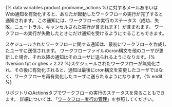 {% data variables.product.prodname_actions %}に対するメールあるいはWeb通知を有効化すると、あなたが起動したワークフローの実行が完了すると通知されます。 この通知には、ワークフローの実行のステータス（成功、失敗、ニュートラル、キャンセルされた実行が含まれます）が含まれます。 ワークフローの実行が失敗したときにだけ通知を受けるようにすることもできます。

スケジュールされたワークフローに関する通知は、最初にワークフローを作成したユーザに送信されます。 ワークフローファイルのcron構文を他のユーザが更新した場合、それ以降の通知はそのユーザに送られるようになります。{% ifversion fpt or ghes > 2.22 %}スケジュールされたワークフローが無効化され、その後に有効化されると、通知は最後にcron構文を変更したユーザではなく、ワークフローを再有効化したユーザに送られるようになります。{% endif %}

リポジトリのActionsタブでワークフローの実行のステータスを見ることもできます。 詳細については、「[ワークフロー実行の管理](/actions/automating-your-workflow-with-github-actions/managing-a-workflow-run)」を参照してください。
